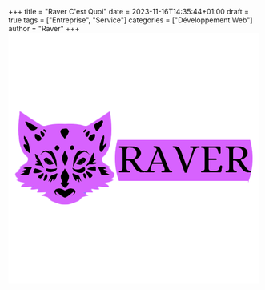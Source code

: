 +++
title = "Raver C'est Quoi"
date = 2023-11-16T14:35:44+01:00
draft = true
tags = ["Entreprise", "Service"]
categories = ["Développement Web"]
author = "Raver"
+++
![Description de l'image](Raver2.jpg)